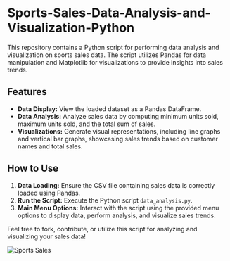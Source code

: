 # Sports-Sales-Data-Analysis-and-Visualization-Python

This repository contains a Python script for performing data analysis and visualization on sports sales data. The script utilizes Pandas for data manipulation and Matplotlib for visualizations to provide insights into sales trends.

## Features
- **Data Display:** View the loaded dataset as a Pandas DataFrame.
- **Data Analysis:** Analyze sales data by computing minimum units sold, maximum units sold, and the total sum of sales.
- **Visualizations:** Generate visual representations, including line graphs and vertical bar graphs, showcasing sales trends based on customer names and total sales.

## How to Use
1. **Data Loading:** Ensure the CSV file containing sales data is correctly loaded using Pandas.
2. **Run the Script:** Execute the Python script `data_analysis.py`.
3. **Main Menu Options:** Interact with the script using the provided menu options to display data, perform analysis, and visualize sales trends.

Feel free to fork, contribute, or utilize this script for analyzing and visualizing your sales data!

![Sports Sales](relative_path_to_your_image_file.png)





